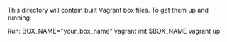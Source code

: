 This directory will contain built Vagrant box files. To get them up and running:

Run: BOX_NAME="your_box_name"
     vagrant init $BOX_NAME
     vagrant up
